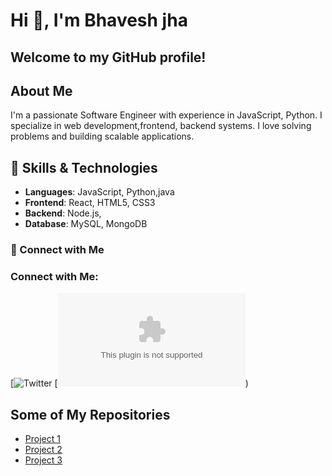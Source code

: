 # Hi 👋, I'm Bhavesh jha 

## Welcome to my GitHub profile!

## About Me
I'm a passionate Software Engineer with experience in  JavaScript, Python. I specialize in  web development,frontend, backend systems. I love solving problems and building scalable applications.

## 🚀 Skills & Technologies
- **Languages**: JavaScript, Python,java
- **Frontend**: React, HTML5, CSS3
- **Backend**: Node.js,
- **Database**: MySQL, MongoDB


### 🔗 Connect with Me
### Connect with Me:

[![Twitter](ttps://x.com/jhabhavesh20?s=09)
[![Email](bhaveshkumarjha4@gmail.com))

## Some of My Repositories
- [Project 1](https://github.com/Bhaveshkumarjha/SpaceDekoder)
- [Project 2](https://github.com/your-username/project-2)
- [Project 3](https://github.com/your-username/project-3)


